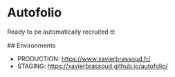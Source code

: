 # Autofolio

Ready to be automatically recruited 🤓

## Environments

* PRODUCTION: https://www.xavierbrassoud.fr/
* STAGING: https://xavierbrassoud.github.io/autofolio/
